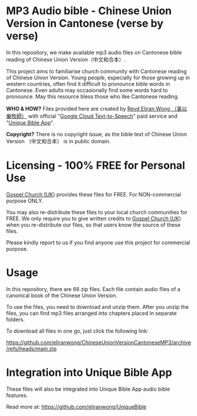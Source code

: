 # MP3 Audio bible - Chinese Union Version in Cantonese (verse by verse)

In this repository, we make available mp3 audio files on Cantonese bible reading of Chinese Union Version（中文和合本）.

This project aims to familiarise church community with Cantonese reading of Chinese Union Version.  Young people, especially for those growing up in western countries, often find it difficult to pronounce bible words in Cantonese.  Even adults may occasionally find some words hard to pronounce.  May this resource bless those who like Cantonese reading.

<b>WHO & HOW?</b> Files provided here are created by <a href="https://GospelChurch.uk">Revd Eliran Wong （黃以樂牧師）</a> with official "<a href='https://cloud.google.com/text-to-speech'>Google Cloud Text-to-Speech</a>" paid service and "<a href='https://github.com/eliranwong/UniqueBible'>Unique Bible App</a>".

<b>Copyright?</b> There is no copyright issue, as the bible text of Chinese Union Version （中文和合本） is in public domain.

# Licensing - 100% FREE for Personal Use

<a href="https://GospelChurch.uk">Gospel Church (UK)</a> provides these files for FREE.  For NON-commercial purpose ONLY.

You may also re-distribute these files to your local church communities for FREE.  We only require you to give written credits to <a href="https://GospelChurch.uk">Gospel Church (UK)</a> when you re-distribute our files, so that users know the source of these files.

Please kindly report to us if you find anyone use this project for commercial purpose.

# Usage

In this repository, there are 66 zip files.  Each file contain audio files of a canonical book of the Chinese Union Version.

To use the files, you need to download and unzip them.  After you unzip the files, you can find mp3 files arranged into chapters placed in separate folders.

To download all files in one go, just click the following link:

https://github.com/eliranwong/ChineseUnionVersionCantoneseMP3/archive/refs/heads/main.zip

# Integration into Unique Bible App

These files will also be integrated into Unique Bible App audio bible features.

Read more at: https://github.com/eliranwong/UniqueBible
